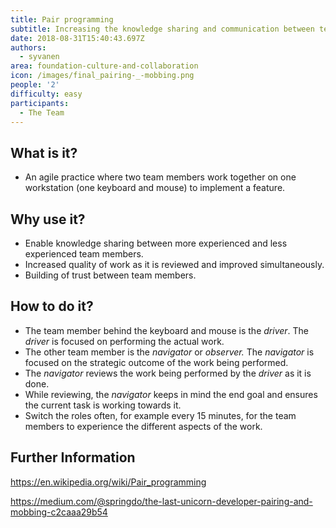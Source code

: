 ```yaml
---
title: Pair programming
subtitle: Increasing the knowledge sharing and communication between team members
date: 2018-08-31T15:40:43.697Z
authors:
  - syvanen
area: foundation-culture-and-collaboration
icon: /images/final_pairing-_-mobbing.png
people: '2'
difficulty: easy
participants:
  - The Team
---
```

## What is it?

* An agile practice where two team members work together on one workstation (one keyboard and mouse) to implement a feature.

## Why use it?

* Enable knowledge sharing between more experienced and less experienced team members.
* Increased quality of work as it is reviewed and improved simultaneously.
* Building of trust between team members.

## How to do it?

* The team member behind the keyboard and mouse is the _driver_. The _driver_ is focused on performing the actual work.
* The other team member is the _navigator_ or _observer._ The _navigator_ is focused on the strategic outcome of the work being performed.
* The _navigator_ reviews the work being performed by the _driver_ as it is done.
* While reviewing, the _navigator_ keeps in mind the end goal and ensures the current task is working towards it.
* Switch the roles often, for example every 15 minutes, for the team members to experience the different aspects of the work.

## Further Information

<https://en.wikipedia.org/wiki/Pair_programming>

<https://medium.com/@springdo/the-last-unicorn-developer-pairing-and-mobbing-c2caaa29b54>
